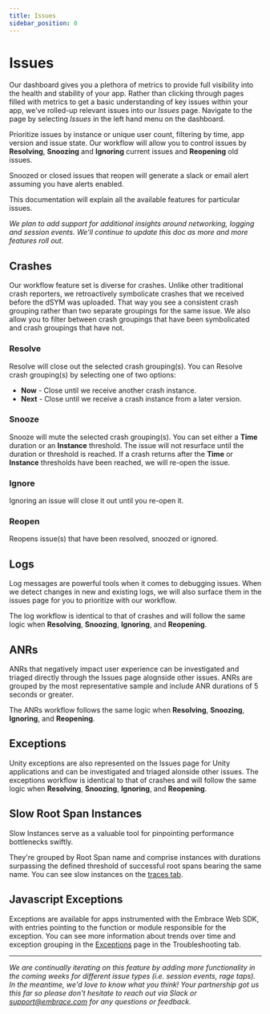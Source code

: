 ```yaml
---
title: Issues
sidebar_position: 0
---
```


# Issues

Our dashboard gives you a plethora of metrics to provide full visibility into the health and stability of your app. Rather than clicking through pages filled with metrics to get a basic understanding of key issues within your app, we've rolled-up relevant issues into our *Issues* page. Navigate to the page by selecting *Issues* in the left hand menu on the dashboard.

Prioritize issues by instance or unique user count, filtering by time, app version and issue state. Our workflow will allow you to control issues by **Resolving**, **Snoozing** and **Ignoring** current issues and **Reopening** old issues.

Snoozed or closed issues that reopen will generate a slack or email alert assuming you have alerts enabled.

This documentation will explain all the available features for particular issues.

*We plan to add support for additional insights around networking, logging and session events. We'll continue to update this doc as more and more features roll out.*

## Crashes

Our workflow feature set is diverse for crashes. Unlike other traditional crash reporters, we retroactively symbolicate crashes that we received before the dSYM was uploaded. That way you see a consistent crash grouping rather than two separate groupings for the same issue. We also allow you to filter between crash groupings that have been symbolicated and crash groupings that have not.

### **Resolve**

Resolve will close out the selected crash grouping(s). You can Resolve crash grouping(s) by selecting one of two options:  

- **Now** - Close until we receive another crash instance.
- **Next** - Close until we receive a crash instance from a later version.

### **Snooze**

Snooze will mute the selected crash grouping(s). You can set either a **Time** duration or an **Instance** threshold. The issue will not resurface until the duration or threshold is reached. If a crash returns after the **Time** or **Instance** thresholds have been reached, we will re-open the issue.

### **Ignore**  

Ignoring an issue will close it out until you re-open it.

### **Reopen**  

Reopens issue(s) that have been resolved, snoozed or ignored.

## Logs

Log messages are powerful tools when it comes to debugging issues. When we detect changes in new and existing logs, we will also surface them in the issues page for you to prioritize with our workflow.  

The log workflow is identical to that of crashes and will follow the same logic when **Resolving**, **Snoozing**, **Ignoring**, and **Reopening**.  

## ANRs

ANRs that negatively impact user experience can be investigated and triaged directly through the Issues page alognside other issues. ANRs are grouped by the most representative sample and include ANR durations of 5 seconds or greater.

The ANRs workflow follows the same logic when **Resolving**, **Snoozing**, **Ignoring**, and **Reopening**.  

## Exceptions

Unity exceptions are also represented on the Issues page for Unity applications and can be investigated and triaged alonside other issues. The exceptions workflow is identical to that of crashes and will follow the same logic when **Resolving**, **Snoozing**, **Ignoring**, and **Reopening**.  

## Slow Root Span Instances

Slow Instances serve as a valuable tool for pinpointing performance bottlenecks swiftly.  

They're grouped by Root Span name and comprise instances with durations surpassing the defined threshold of successful root spans bearing the same name.
You can see slow instances on the [traces tab](/product/traces/traces-ui/#slow-root-spans).

## Javascript Exceptions

Exceptions are available for apps instrumented with the Embrace Web SDK, with entries pointing to the function or module responsible for the exception. You can see more information about trends over time and exception grouping in the [Exceptions](/product/troubleshooting/js-exceptions.md) page in the Troubleshooting tab.

---

*We are continually iterating on this feature by adding more functionality in the coming weeks for different issue types (i.e. session events, rage taps). In the meantime, we'd love to know what you think! Your partnership got us this far so please don't hesitate to reach out via Slack or [support@embrace.com](mailto:support@embrace.com) for any questions or feedback.*
